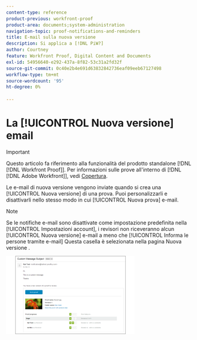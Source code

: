 ```yaml
---
content-type: reference
product-previous: workfront-proof
product-area: documents;system-administration
navigation-topic: proof-notifications-and-reminders
title: E-mail sulla nuova versione
description: Si applica a [!DNL PiW?]
author: Courtney
feature: Workfront Proof, Digital Content and Documents
exl-id: 54956640-e292-437a-8f82-53c31a2fd32f
source-git-commit: 0c40e2b4e691d63832842736eaf09eeb67127498
workflow-type: tm+mt
source-wordcount: '95'
ht-degree: 0%

---
```


# La [!UICONTROL Nuova versione] email

>[!IMPORTANT]
>
>Questo articolo fa riferimento alla funzionalità del prodotto standalone [!DNL [!DNL Workfront Proof]]. Per informazioni sulle prove all&#39;interno di [!DNL [!DNL Adobe Workfront]], vedi [Copertura](../../../review-and-approve-work/proofing/proofing.md).

<!--
<p style="color: #ff1493;" data-mc-conditions="QuicksilverOrClassic.Draft mode">Does this apply to PiW?</p>
-->

Le e-mail di nuova versione vengono inviate quando si crea una [!UICONTROL Nuova versione] di una prova. Puoi personalizzarli e disattivarli nello stesso modo in cui [!UICONTROL Nuova prova] e-mail.

>[!NOTE]
>
>Se le notifiche e-mail sono disattivate come impostazione predefinita nella [!UICONTROL Impostazioni account], i revisori non riceveranno alcun [!UICONTROL Nuova versione] e-mail a meno che [!UICONTROL Informa le persone tramite e-mail] Questa casella è selezionata nella pagina Nuova versione .

![New_Version_Email.png](assets/new-version-email-350x212.png)
